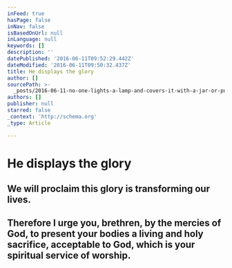 ```yaml
---
inFeed: true
hasPage: false
inNav: false
isBasedOnUrl: null
inLanguage: null
keywords: []
description: ''
datePublished: '2016-06-11T09:52:29.442Z'
dateModified: '2016-06-11T09:50:32.437Z'
title: He displays the glory
author: []
sourcePath: >-
  _posts/2016-06-11-no-one-lights-a-lamp-and-covers-it-with-a-jar-or-puts-it-und.md
authors: []
publisher: null
starred: false
_context: 'http://schema.org'
_type: Article

---
```

# He displays the glory

## We will proclaim this glory is transforming our lives.

## Therefore I urge you, brethren, by the mercies of God, to present your bodies a living and holy sacrifice, acceptable to God, which is your spiritual service of worship.